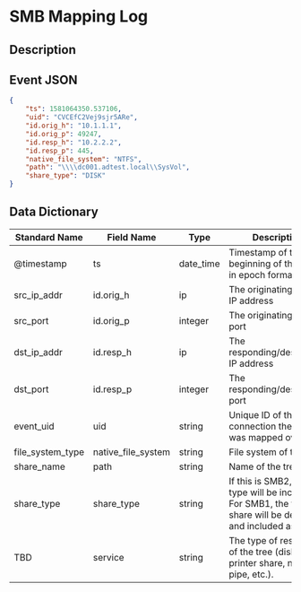 # SMB Mapping Log

## Description

## Event JSON

```json
{
    "ts": 1581064350.537106,
    "uid": "CVCEfC2Vej9sjr5ARe",
    "id.orig_h": "10.1.1.1",
    "id.orig_p": 49247,
    "id.resp_h": "10.2.2.2",
    "id.resp_p": 445,
    "native_file_system": "NTFS",
    "path": "\\\\dc001.adtest.local\\SysVol",
    "share_type": "DISK"
}
```

## Data Dictionary

|	        Standard Name       	|            Field Name             |       	    Type            	|   	    Description          	|	     Sample Value           	|
|	-------------------------------	|	-------------------------------	|	-------------------------------	|	-------------------------------	|	-------------------------------	|
|     @timestamp     |     ts               |     date_time     |        Timestamp of the beginning of the event in epoch format     |     `1581064350.537106`  |
|     src_ip_addr     |     id.orig_h     |     ip     |     The originating/source IP address     |     `10.1.1.1`     |
|     src_port     |     id.orig_p          |     integer     |       The originating/source port        |     `49247`     |
|     dst_ip_addr     |     id.resp_h     |     ip     |     The responding/destination IP address     |     `10.2.2.2`     |
|     dst_port     |     id.resp_p          |     integer     |       The responding/destination port        |     `445`     |
|     event_uid     |     uid     |     string     |     Unique ID of the connection the tree was mapped over     |     `CVCEfC2Vej9sjr5ARe`     |
|     file_system_type     |     native_file_system     |     string     |     File system of the tree.   |  `NTFS`  |
|     share_name     |     path     |     string     |     Name of the tree path.   |  `\\dc001.adtest.local\SysVol`
|     share_type     |     share_type     |     string     |     If this is SMB2, a share type will be included. For SMB1, the type of share will be deduced and included as well.   | `DISK` |
|     TBD     |     service     |     string     |     The type of resource of the tree (disk share, printer share, named pipe, etc.).   |  ``    |